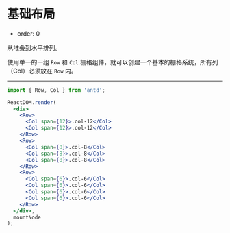 # 基础布局

- order: 0

从堆叠到水平排列。

使用单一的一组 `Row` 和 `Col` 栅格组件，就可以创建一个基本的栅格系统，所有列（Col）必须放在 `Row` 内。

---

````jsx
import { Row, Col } from 'antd';

ReactDOM.render(
  <div>
    <Row>
      <Col span={12}>.col-12</Col>
      <Col span={12}>.col-12</Col>
    </Row>
    <Row>
      <Col span={8}>.col-8</Col>
      <Col span={8}>.col-8</Col>
      <Col span={8}>.col-8</Col>
    </Row>
    <Row>
      <Col span={6}>.col-6</Col>
      <Col span={6}>.col-6</Col>
      <Col span={6}>.col-6</Col>
      <Col span={6}>.col-6</Col>
    </Row>
  </div>,
  mountNode
);
````
